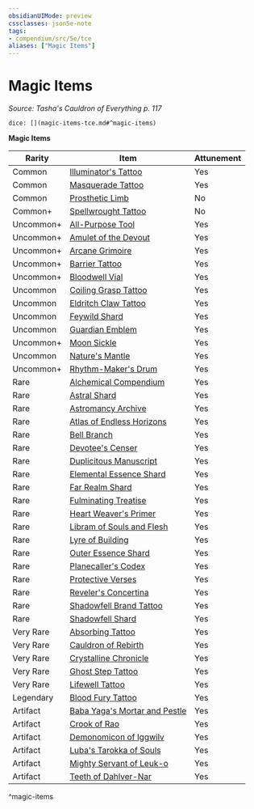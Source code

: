 ```yaml
---
obsidianUIMode: preview
cssclasses: json5e-note
tags:
- compendium/src/5e/tce
aliases: ["Magic Items"]
---
```

# Magic Items
*Source: Tasha's Cauldron of Everything p. 117* 

`dice: [](magic-items-tce.md#^magic-items)`

**Magic Items**

| Rarity | Item | Attunement |
|--------|------|------------|
| Common | [Illuminator's Tattoo](/3-Mechanics/CLI/items/illuminators-tattoo-tce.md) | Yes |
| Common | [Masquerade Tattoo](/3-Mechanics/CLI/items/masquerade-tattoo-tce.md) | Yes |
| Common | [Prosthetic Limb](/3-Mechanics/CLI/items/prosthetic-limb-tce.md) | No |
| Common+ | [Spellwrought Tattoo](/3-Mechanics/CLI/items/spellwrought-tattoo-tce.md) | No |
| Uncommon+ | [All-Purpose Tool](/3-Mechanics/CLI/items/1-all-purpose-tool-tce.md) | Yes |
| Uncommon+ | [Amulet of the Devout](/3-Mechanics/CLI/items/1-amulet-of-the-devout-tce.md) | Yes |
| Uncommon+ | [Arcane Grimoire](/3-Mechanics/CLI/items/1-arcane-grimoire-tce.md) | Yes |
| Uncommon+ | [Barrier Tattoo](/3-Mechanics/CLI/items/barrier-tattoo-small-tce.md) | Yes |
| Uncommon+ | [Bloodwell Vial](/3-Mechanics/CLI/items/1-bloodwell-vial-tce.md) | Yes |
| Uncommon | [Coiling Grasp Tattoo](/3-Mechanics/CLI/items/coiling-grasp-tattoo-tce.md) | Yes |
| Uncommon | [Eldritch Claw Tattoo](/3-Mechanics/CLI/items/eldritch-claw-tattoo-tce.md) | Yes |
| Uncommon | [Feywild Shard](/3-Mechanics/CLI/items/feywild-shard-tce.md) | Yes |
| Uncommon | [Guardian Emblem](/3-Mechanics/CLI/items/guardian-emblem-tce.md) | Yes |
| Uncommon+ | [Moon Sickle](/3-Mechanics/CLI/items/1-moon-sickle-tce.md) | Yes |
| Uncommon | [Nature's Mantle](/3-Mechanics/CLI/items/natures-mantle-tce.md) | Yes |
| Uncommon+ | [Rhythm-Maker's Drum](/3-Mechanics/CLI/items/1-rhythm-makers-drum-tce.md) | Yes |
| Rare | [Alchemical Compendium](/3-Mechanics/CLI/items/alchemical-compendium-tce.md) | Yes |
| Rare | [Astral Shard](/3-Mechanics/CLI/items/astral-shard-tce.md) | Yes |
| Rare | [Astromancy Archive](/3-Mechanics/CLI/items/astromancy-archive-tce.md) | Yes |
| Rare | [Atlas of Endless Horizons](/3-Mechanics/CLI/items/atlas-of-endless-horizons-tce.md) | Yes |
| Rare | [Bell Branch](/3-Mechanics/CLI/items/bell-branch-tce.md) | Yes |
| Rare | [Devotee's Censer](/3-Mechanics/CLI/items/devotees-censer-tce.md) | Yes |
| Rare | [Duplicitous Manuscript](/3-Mechanics/CLI/items/duplicitous-manuscript-tce.md) | Yes |
| Rare | [Elemental Essence Shard](/3-Mechanics/CLI/items/elemental-essence-shard-tce.md) | Yes |
| Rare | [Far Realm Shard](/3-Mechanics/CLI/items/far-realm-shard-tce.md) | Yes |
| Rare | [Fulminating Treatise](/3-Mechanics/CLI/items/fulminating-treatise-tce.md) | Yes |
| Rare | [Heart Weaver's Primer](/3-Mechanics/CLI/items/heart-weavers-primer-tce.md) | Yes |
| Rare | [Libram of Souls and Flesh](/3-Mechanics/CLI/items/libram-of-souls-and-flesh-tce.md) | Yes |
| Rare | [Lyre of Building](/3-Mechanics/CLI/items/lyre-of-building-tce.md) | Yes |
| Rare | [Outer Essence Shard](/3-Mechanics/CLI/items/outer-essence-shard-tce.md) | Yes |
| Rare | [Planecaller's Codex](/3-Mechanics/CLI/items/planecallers-codex-tce.md) | Yes |
| Rare | [Protective Verses](/3-Mechanics/CLI/items/protective-verses-tce.md) | Yes |
| Rare | [Reveler's Concertina](/3-Mechanics/CLI/items/revelers-concertina-tce.md) | Yes |
| Rare | [Shadowfell Brand Tattoo](/3-Mechanics/CLI/items/shadowfell-brand-tattoo-tce.md) | Yes |
| Rare | [Shadowfell Shard](/3-Mechanics/CLI/items/shadowfell-shard-tce.md) | Yes |
| Very Rare | [Absorbing Tattoo](/3-Mechanics/CLI/items/absorbing-tattoo-tce.md) | Yes |
| Very Rare | [Cauldron of Rebirth](/3-Mechanics/CLI/items/cauldron-of-rebirth-tce.md) | Yes |
| Very Rare | [Crystalline Chronicle](/3-Mechanics/CLI/items/crystalline-chronicle-tce.md) | Yes |
| Very Rare | [Ghost Step Tattoo](/3-Mechanics/CLI/items/ghost-step-tattoo-tce.md) | Yes |
| Very Rare | [Lifewell Tattoo](/3-Mechanics/CLI/items/lifewell-tattoo-tce.md) | Yes |
| Legendary | [Blood Fury Tattoo](/3-Mechanics/CLI/items/blood-fury-tattoo-tce.md) | Yes |
| Artifact | [Baba Yaga's Mortar and Pestle](/3-Mechanics/CLI/items/baba-yagas-mortar-and-pestle-tce.md) | Yes |
| Artifact | [Crook of Rao](/3-Mechanics/CLI/items/crook-of-rao-tce.md) | Yes |
| Artifact | [Demonomicon of Iggwilv](/3-Mechanics/CLI/items/demonomicon-of-iggwilv-tce.md) | Yes |
| Artifact | [Luba's Tarokka of Souls](/3-Mechanics/CLI/items/lubas-tarokka-of-souls-tce.md) | Yes |
| Artifact | [Mighty Servant of Leuk-o](/3-Mechanics/CLI/items/mighty-servant-of-leuk-o-tce.md) | Yes |
| Artifact | [Teeth of Dahlver-Nar](/3-Mechanics/CLI/items/teeth-of-dahlver-nar-tce.md) | Yes |
^magic-items
